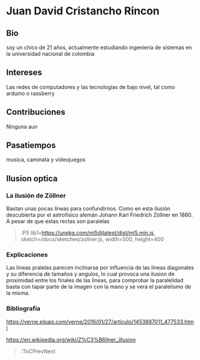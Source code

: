 # Juan David Cristancho Rincon


## Bio
 soy un chico de 21 años, actualmente estudiando ingenieria de sistemas en la universidad nacional de colombia
## Intereses
 Las redes de computadores y las tecnologias de bajo nivel, tal como arduino o rassberry
## Contribuciones

Ninguna aun 

## Pasatiempos
musica, caminata y videojuegos 

## Ilusion optica
### La ilusión de Zöllner

Bastan unas pocas líneas para confundirnos. Como en esta ilusión descubierta por el astrofísico alemán Johann Karl Friedrich Zöllner en 1860. A pesar de que estas rectas son paralelas

> :P5 lib1=https://unpkg.com/ml5@latest/dist/ml5.min.js, sketch=/docs/sketches/zollner.js, width=500, height=400

### Explicaciones

Las lineas pralelas parecen inclinarse por influencia de las líneas diagonales y su diferencia de tamaños y angulos, lo cual provoca una ilusion de proximidad entre los finales de las lineas, para comprobar la paralelidad basta con tapar parte de la imagen con la mano y se vera el paralelismo de la misma.

### Bibliografia

https://verne.elpais.com/verne/2016/01/27/articulo/1453897011_477533.html

https://en.wikipedia.org/wiki/Z%C3%B6llner_illusion


> :ToCPrevNext